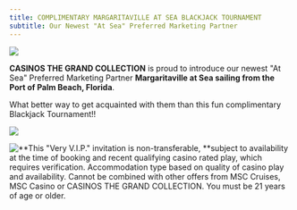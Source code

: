 ```yaml
---
title: COMPLIMENTARY MARGARITAVILLE AT SEA BLACKJACK TOURNAMENT
subtitle: Our Newest "At Sea" Preferred Marketing Partner
---
```

![](/uploads/2023-ctgc-preferred-partner-mvs-2.jpg)

<!--StartFragment-->

**CASINOS THE GRAND COLLECTION** is proud to introduce our newest "At Sea" Preferred Marketing Partner **Margaritaville at Sea sailing from the Port of Palm Beach, Florida**.  

W﻿hat better way to get acquainted  with them than this fun complimentary Blackjack Tournament!!

![](/uploads/2023-03-16-mvs-blackjack-tournament.jpg)

![**This "Very V.I.P." invitation is non-transferable, **subject to availability at the time of booking and recent qualifying casino rated play, which requires verification. Accommodation type based on quality of casino play and availability. Cannot be combined with other offers from MSC Cruises, MSC Casino or CASINOS THE GRAND COLLECTION. You must be 21 years of age or older.  ](/uploads/2022-ctgc-here-there-everywhere.png)

```

```

![]()